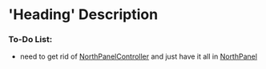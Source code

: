 # 'Heading' Description

### To-Do List:
- need to get rid of [NorthPanelController](NorthPanelController.java) 
and just have it all in [NorthPanel](NorthPanel.java)